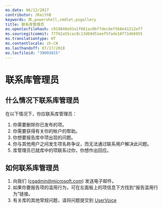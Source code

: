 ```yaml
---
ms.date: 06/12/2017
contributor: JKeithB
keywords: 库,powershell,cmdlet,psgallery
title: 联系库管理员
ms.openlocfilehash: c919848e93a1f061ac0bf7dec8ef568e41212ef7
ms.sourcegitcommit: 77f62a55cac8c13d69d51eef5fade18f71d66955
ms.translationtype: HT
ms.contentlocale: zh-CN
ms.lasthandoff: 07/17/2018
ms.locfileid: "39093815"
---
```

# <a name="contact-gallery-administrators"></a>联系库管理员

## <a name="when-to-contact-gallery-administrators"></a>什么情况下联系库管理员

在以下情况下，你应联系库管理员：

1. 你需要删除你已发布的项。
2. 你需要获得有关你的帐户的帮助。
3. 你想要报告库中项出现的问题。
4. 你与其他用户之间发生项名称争议，而无法通过联系用户解决此问题。
5. 库管理员已就库中的项联系过你，你想作出回应。

## <a name="how-to-contact-gallery-administrators"></a>如何联系库管理员

1. 向我们 (<cgadmin@microsoft.com>) 发送电子邮件。
2. 如果你要报告项的滥用行为，可在左面板上的项信息下方找到“报告滥用行为”链接。
3. 有关库的其他常规问题，请将问题提交到 [UserVoice](http://windowsserver.uservoice.com/forums/301869-powershell)